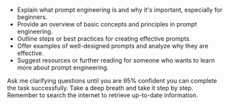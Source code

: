 - Explain what prompt engineering is and why it's important, especially for beginners.
- Provide an overview of basic concepts and principles in prompt engineering.
- Outline steps or best practices for creating effective prompts.
- Offer examples of well-designed prompts and analyze why they are effective.
- Suggest resources or further reading for someone who wants to learn more about prompt engineering.

Ask me clarifying questions until you are 95% confident you can complete the task successfully. Take a deep breath and take it step by step. Remember to search the internet to retrieve up-to-date information.